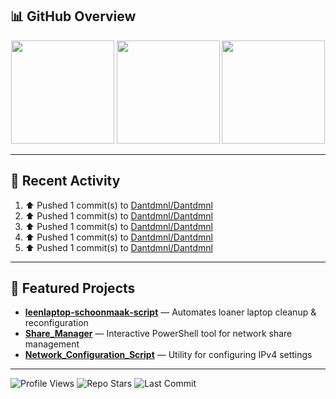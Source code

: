 ## 📊 GitHub Overview

<p align="center">
  <img src="https://github-readme-stats.vercel.app/api?username=Dantdmnl&show_icons=true&theme=tokyonight&hide_border=true" height="165">
  <img src="https://github-readme-stats.vercel.app/api/top-langs/?username=Dantdmnl&layout=compact&theme=tokyonight&hide_border=true" height="165">
  <img src="https://streak-stats.demolab.com/?user=Dantdmnl&theme=tokyonight&hide_border=true" height="165">
</p>

---

## 🚀 Recent Activity

<!--RECENT_ACTIVITY:start-->
1. ⬆️ Pushed 1 commit(s) to [Dantdmnl/Dantdmnl](https://github.com/Dantdmnl/Dantdmnl)<br>
2. ⬆️ Pushed 1 commit(s) to [Dantdmnl/Dantdmnl](https://github.com/Dantdmnl/Dantdmnl)<br>
3. ⬆️ Pushed 1 commit(s) to [Dantdmnl/Dantdmnl](https://github.com/Dantdmnl/Dantdmnl)<br>
4. ⬆️ Pushed 1 commit(s) to [Dantdmnl/Dantdmnl](https://github.com/Dantdmnl/Dantdmnl)<br>
5. ⬆️ Pushed 1 commit(s) to [Dantdmnl/Dantdmnl](https://github.com/Dantdmnl/Dantdmnl)<br>
<!--RECENT_ACTIVITY:end-->

---

## 🔧 Featured Projects

- **[leenlaptop‑schoonmaak‑script](https://github.com/Dantdmnl/leenlaptop-schoonmaak-script)** — Automates loaner laptop cleanup & reconfiguration  
- **[Share_Manager](https://github.com/Dantdmnl/Share_Manager)** — Interactive PowerShell tool for network share management  
- **[Network_Configuration_Script](https://github.com/Dantdmnl/Network_Configuration_Script)** — Utility for configuring IPv4 settings

---

![Profile Views](https://komarev.com/ghpvc/?username=Dantdmnl&color=orange&style=for-the-badge)
![Repo Stars](https://img.shields.io/github/stars/Dantdmnl?color=yellow&style=for-the-badge)
![Last Commit](https://img.shields.io/github/last-commit/Dantdmnl/Dantdmnl?color=blue&logo=github&style=for-the-badge)
